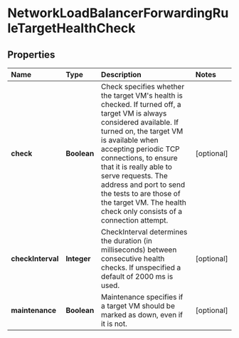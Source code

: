 # NetworkLoadBalancerForwardingRuleTargetHealthCheck

## Properties

| Name | Type | Description | Notes |
| :--- | :--- | :--- | :--- |
| **check** | **Boolean** | Check specifies whether the target VM's health is checked. If turned off, a target VM is always considered available. If turned on, the target VM is available when accepting periodic TCP connections, to ensure that it is really able to serve requests. The address and port to send the tests to are those of the target VM. The health check only consists of a connection attempt. | \[optional\] |
| **checkInterval** | **Integer** | CheckInterval determines the duration \(in milliseconds\) between consecutive health checks. If unspecified a default of 2000 ms is used. | \[optional\] |
| **maintenance** | **Boolean** | Maintenance specifies if a target VM should be marked as down, even if it is not. | \[optional\] |

